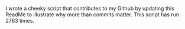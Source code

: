 I wrote a cheeky script that contributes to my Github by updating this ReadMe to illustrate why more than commits matter. This script has run 2763 times.